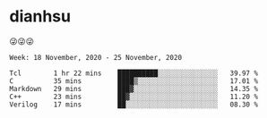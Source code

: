 
# dianhsu

:stuck_out_tongue_winking_eye::stuck_out_tongue_winking_eye::stuck_out_tongue_winking_eye:

<!--START_SECTION:waka-->
```text
Week: 18 November, 2020 - 25 November, 2020

Tcl        1 hr 22 mins    ██████████░░░░░░░░░░░░░░░   39.97 % 
C          35 mins         ████▒░░░░░░░░░░░░░░░░░░░░   17.01 % 
Markdown   29 mins         ███▓░░░░░░░░░░░░░░░░░░░░░   14.35 % 
C++        23 mins         ██▓░░░░░░░░░░░░░░░░░░░░░░   11.20 % 
Verilog    17 mins         ██░░░░░░░░░░░░░░░░░░░░░░░   08.30 % 
```
<!--END_SECTION:waka-->
